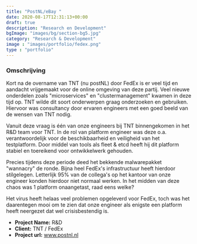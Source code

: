 ```yaml
---
title: "PostNL/eBay "
date: 2020-08-17T12:31:13+00:00
draft: true
description: "Research en Development"
bgImage: "images/bg/section-bg5.jpg"
category: "Research & Development"
image : "images/portfolio/fedex.png"
type : "portfolio"
---
```



### Omschrijving

Kort na de overname van TNT (nu postNL) door FedEx is er veel tijd en aandacht vrijgemaakt voor de online omgeving van deze partij. Veel nieuwe onderdelen zoals "microservices" en "clustermanagement" kwamen in deze tijd op. TNT wilde dit soort onderwerpen graag onderzoeken en gebruiken. Hiervoor was consultancy door ervaren engineers met een goed beeld van de wensen van TNT nodig.

Vanuit deze vraag is één van onze engineers bij TNT binnengekomen in het R&D team voor TNT. In de rol van platform engineer was deze o.a. verantwoordelijk voor de beschikbaarheid en veiligheid van het testplatform. Door middel van tools als fleet & etcd heeft hij dit platform stabiel en toereikend voor ontwikkelwerk gehouden. 

Precies tijdens deze periode deed het bekkende malwarepakket "wannacry" de ronde. Bijna heel FedEx's infrastructuur heeft hierdoor stilgelegen. Letterlijk 95% van de collega's op het kantoor van onze engineer konden hierdoor niet normaal werken. In het midden van deze chaos was 1 platform onaangetast, raad eens welke? 

Het virus heeft helaas veel problemen opgeleverd voor FedEx, toch was het daarentegen mooi om te zien dat onze engineer als enigste een platform heeft neergezet dat wel crisisbestendig is.

- **Project Name:** R&D
- **Client:** TNT / FedEx
- **Project url:** www.postnl.nl